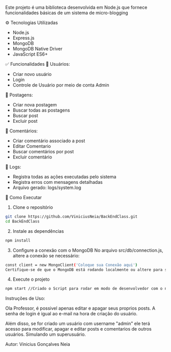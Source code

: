 Este projeto é uma biblioteca desenvolvida em Node.js que fornece funcionalidades básicas de um sistema de micro-blogging

⚙️ Tecnologias Utilizadas
- Node.js
- Express.js
- MongoDB
- MongoDB Native Driver
- JavaScript ES6+

✅ Funcionalidades
📌 Usuários:
- Criar novo usuário
- Login
- Controle de Usuário por meio de conta Admin

📝 Postagens:
- Criar nova postagem
- Buscar todas as postagens
- Buscar post
- Excluir post

💬 Comentários:
- Criar comentário associado a post
- Editar Comentario
- Buscar comentários por post
- Excluir comentário

🧾 Logs:
- Registra todas as ações executadas pelo sistema
- Registra erros com mensagens detalhadas
- Arquivo gerado: logs/system.log

🚀 Como Executar
1. Clone o repositório
```bash
git clone https://github.com/ViniciusNeia/BackEndClass.git
cd BackEndClass
```
2. Instale as dependências
```bash
npm install
```
3. Configure a conexão com o MongoDB
No arquivo src/db/connection.js, altere a conexão se necessário:
```bash
const client = new MongoClient('Coloque sua Conexão aqui')
Certifique-se de que o MongoDB está rodando localmente ou altere para seu servidor.
```

4. Execute o projeto
```bash
npm start //Criado o Script para rodar em modo de desenvolvedor com o nodemon
```

Instruções de Uso:

Ola Professor, é possivel apenas editar e apagar seus proprios posts. A senha de login é igual ao e-mail na hora de criação do usuário. 

Além disso, se for criado um usuário com username "admin" ele terá acesso para modificar, apagar e editar posts e comentarios de outros usuários. Simulando um superusuário.


Autor: Vinicius Gonçalves Neia
